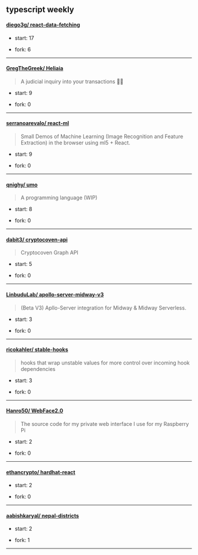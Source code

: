 ## typescript weekly

#### [diego3g/ react-data-fetching](https://github.com/diego3g/react-data-fetching)
>  
+ start: 17
+ fork: 6
---
#### [GregTheGreek/ Heliaia](https://github.com/GregTheGreek/Heliaia)
>  A judicial inquiry into your transactions 🧑‍⚖️
+ start: 9
+ fork: 0
---
#### [serranoarevalo/ react-ml](https://github.com/serranoarevalo/react-ml)
>  Small Demos of Machine Learning (Image Recognition and Feature Extraction) in the browser using ml5 + React.
+ start: 9
+ fork: 0
---
#### [qnighy/ umo](https://github.com/qnighy/umo)
>  A programming language (WIP)
+ start: 8
+ fork: 0
---
#### [dabit3/ cryptocoven-api](https://github.com/dabit3/cryptocoven-api)
>  Cryptocoven Graph API
+ start: 5
+ fork: 0
---
#### [LinbuduLab/ apollo-server-midway-v3](https://github.com/LinbuduLab/apollo-server-midway-v3)
>  (Beta V3) Apllo-Server integration for Midway & Midway Serverless.
+ start: 3
+ fork: 0
---
#### [ricokahler/ stable-hooks](https://github.com/ricokahler/stable-hooks)
>  hooks that wrap unstable values for more control over incoming hook dependencies
+ start: 3
+ fork: 0
---
#### [Hanro50/ WebFace2.0](https://github.com/Hanro50/WebFace2.0)
>  The source code for my private web interface I use for my Raspberry Pi
+ start: 2
+ fork: 0
---
#### [ethancrypto/ hardhat-react](https://github.com/ethancrypto/hardhat-react)
>  
+ start: 2
+ fork: 0
---
#### [aabishkaryal/ nepal-districts](https://github.com/aabishkaryal/nepal-districts)
>  
+ start: 2
+ fork: 1
---